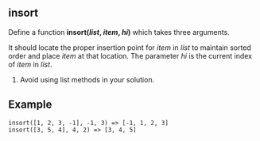 ## insort 

Define a function **insort(_list_, _item_, _hi_)** which takes three arguments. 

It should locate the proper insertion point for _item_ in _list_ to maintain sorted order and place _item_ at that location. The parameter _hi_ is the current index of _item_ in _list_. 

1. Avoid using list methods in your solution. 

## Example 

	insort([1, 2, 3, -1], -1, 3) => [-1, 1, 2, 3]
	insort([3, 5, 4], 4, 2) => [3, 4, 5]


<!--stackedit_data:
eyJoaXN0b3J5IjpbLTQwMzU3Njc0MCwtMTM0MTM1NzI2NCwxMz
Q1MjM3OTQzLDEyNzcyMjkzOTZdfQ==
-->